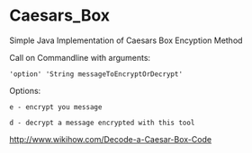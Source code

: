 # Caesars_Box

Simple Java Implementation of Caesars Box Encyption Method

  Call on Commandline with arguments:
  
    'option' 'String messageToEncryptOrDecrypt'

  Options:
  
    e - encrypt you message
    
    d - decrypt a message encrypted with this tool

http://www.wikihow.com/Decode-a-Caesar-Box-Code
